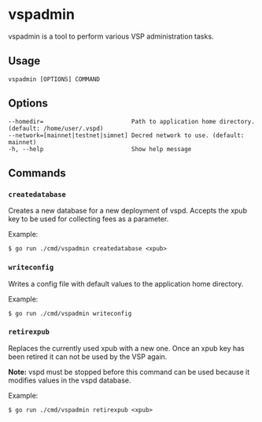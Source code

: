 # vspadmin

vspadmin is a tool to perform various VSP administration tasks.

## Usage

```no-highlight
vspadmin [OPTIONS] COMMAND
```

## Options

```no-highlight
--homedir=                         Path to application home directory. (default: /home/user/.vspd)
--network=[mainnet|testnet|simnet] Decred network to use. (default: mainnet)
-h, --help                         Show help message
```

## Commands

### `createdatabase`

Creates a new database for a new deployment of vspd. Accepts the xpub key to be
used for collecting fees as a parameter.

Example:

```no-highlight
$ go run ./cmd/vspadmin createdatabase <xpub>
```

### `writeconfig`

Writes a config file with default values to the application home directory.

Example:

```no-highlight
$ go run ./cmd/vspadmin writeconfig
```

### `retirexpub`

Replaces the currently used xpub with a new one. Once an xpub key has been
retired it can not be used by the VSP again.

**Note:** vspd must be stopped before this command can be used because it
modifies values in the vspd database.

Example:

```no-highlight
$ go run ./cmd/vspadmin retirexpub <xpub>
```
